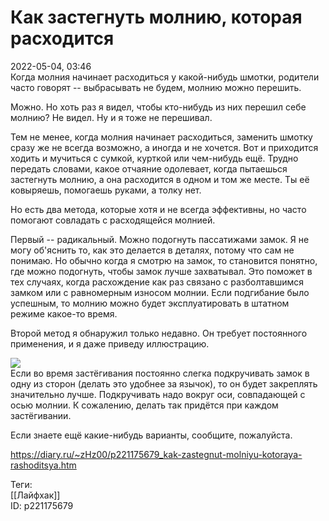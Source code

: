 Как застегнуть молнию, которая расходится
==========================================

   
 2022-05-04, 03:46   
  Когда молния начинает расходиться у какой-нибудь шмотки, родители часто говорят -- выбрасывать не будем, молнию можно перешить.   
   
 Можно. Но хоть раз я видел, чтобы кто-нибудь из них перешил себе молнию? Не видел. Ну и я тоже не перешивал.   
   
 Тем не менее, когда молния начинает расходиться, заменить шмотку сразу же не всегда возможно, а иногда и не хочется. Вот и приходится ходить и мучиться с сумкой, курткой или чем-нибудь ещё. Трудно передать словами, какое отчаяние одолевает, когда пытаешься застегнуть молнию, а она расходится в одном и том же месте. Ты её ковыряешь, помогаешь руками, а толку нет.   
   
 Но есть два метода, которые хотя и не всегда эффективны, но часто помогают совладать с расходящейся молнией.   
   
 Первый -- радикальный. Можно подогнуть пассатижами замок. Я не могу об'яснить то, как это делается в деталях, потому что сам не понимаю. Но обычно когда я смотрю на замок, то становится понятно, где можно подогнуть, чтобы замок лучше захватывал. Это поможет в тех случаях, когда расхождение как раз связано с разболтавшимся замком или с равномерным износом молнии. Если подгибание было успешным, то молнию можно будет эксплуатировать в штатном режиме какое-то время.   
   
 Второй метод я обнаружил только недавно. Он требует постоянного применения, и я даже приведу иллюстрацию.   
   
  ![](https://i.yapx.ru/R2OIv.png)    
 Если во время застёгивания постоянно слегка подкручивать замок в одну из сторон (делать это удобнее за язычок), то он будет закреплять значительно лучше. Подкручивать надо вокруг оси, совпадающей с осью молнии. К сожалению, делать так придётся при каждом застёгивании.   
   
 Если знаете ещё какие-нибудь варианты, сообщите, пожалуйста.   
    
 <https://diary.ru/~zHz00/p221175679_kak-zastegnut-molniyu-kotoraya-rashoditsya.htm>   
   
 Теги:   
 [[Лайфхак]]   
 ID: p221175679